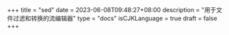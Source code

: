 +++
title = "sed"
date = 2023-06-08T09:48:27+08:00
description = "用于文件过滤和转换的流编辑器"
type = "docs"
isCJKLanguage = true
draft = false
+++